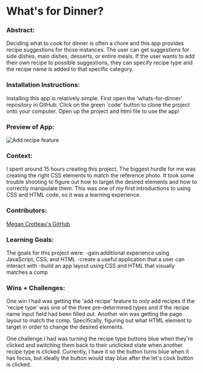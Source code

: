 # What's for Dinner? 

### Abstract:
Deciding what to cook for dinner is often a chore and this app provides recipe suggestions for those instances. The user can get suggestions for side dishes, main dishes, desserts, or entire meals. If the user wants to add their own recipe to possible suggestions, they can specify recipe type and the recipe name is added to that specific category. 

### Installation Instructions:
Installing this app is relatively simple. First open the 'whats-for-dinner' repository in GitHub. Click on the green 'code' button to clone the project onto your computer. Open up the project and html file to use the app!

### Preview of App:
![Add recipe feature](/assets/addRecipe.png)

### Context:
I spent around 15 hours creating this project. The biggest hurdle for me was creating the right CSS elements to match the reference photo. It took some trouble shooting to figure out how to target the desired elements and how to correctly manipulate them. This was one of my first introductions to using CSS and HTML code, so it was a learning experience. 

### Contributors:
[Megan Crotteau's GitHub](https://github.com/crotteau)

### Learning Goals:
The goals for this project were: 
-gain additional experience using JavaScript, CSS, and HTML
-create a useful application that a user can interact with
-build an app layout using CSS and HTML that visually matches a comp 

### Wins + Challenges:
One win I had was getting the 'add recipe' feature to only add recipes if the 'recipe type' was one of the three pre-determined types and if the recipe name input field had been filled out. Another win was getting the page layout to match the comp. Specifically, figuring out what HTML element to target in order to change the desired elements. 

One challenge I had was turning the recipe type buttons blue when they're clicked and switching them back to their unclicked state when another recipe type is clicked. Currently, I have it so the button turns blue when it has focus, but ideally the button would stay blue after the let's cook button is clicked. 
